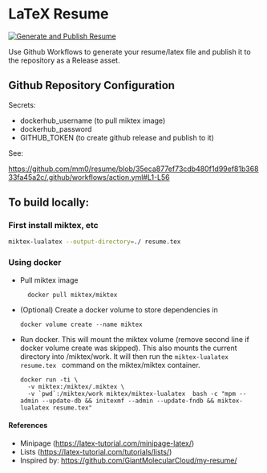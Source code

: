 # LaTeX Resume
[![Generate and Publish Resume](https://github.com/mm0/resume/actions/workflows/action.yml/badge.svg)](https://github.com/mm0/resume/actions/workflows/action.yml)

Use Github Workflows to generate your resume/latex file and publish it to the repository as a Release asset.

## Github Repository Configuration
Secrets:
- dockerhub_username (to pull miktex image)
- dockerhub_password
- GITHUB_TOKEN (to create github release and publish to it)

See: 

https://github.com/mm0/resume/blob/35eca877ef73cdb480f1d99ef81b36833fa45a2c/.github/workflows/action.yml#L1-L56


## To build locally:

### First install miktex, etc

```bash
miktex-lualatex --output-directory=./ resume.tex
```

### Using docker

+ Pull miktex image
  ```
    docker pull miktex/miktex
  ```

- (Optional) Create a docker volume to store dependencies in
  ```
  docker volume create --name miktex
  ```

- Run docker. This will mount the miktex volume (remove second line if docker volume create was skipped).  This also mounts the current directory into /miktex/work.  It will then run the `miktex-lualatex resume.tex ` command on the miktex/miktex container.
  ```
  docker run -ti \
    -v miktex:/miktex/.miktex \
    -v `pwd`:/miktex/work miktex/miktex-lualatex  bash -c "mpm --admin --update-db && initexmf --admin --update-fndb && miktex-lualatex resume.tex"
  ```



#### References
- Minipage (https://latex-tutorial.com/minipage-latex/)
- Lists (https://latex-tutorial.com/tutorials/lists/)
- Inspired by: https://github.com/GiantMolecularCloud/my-resume/


